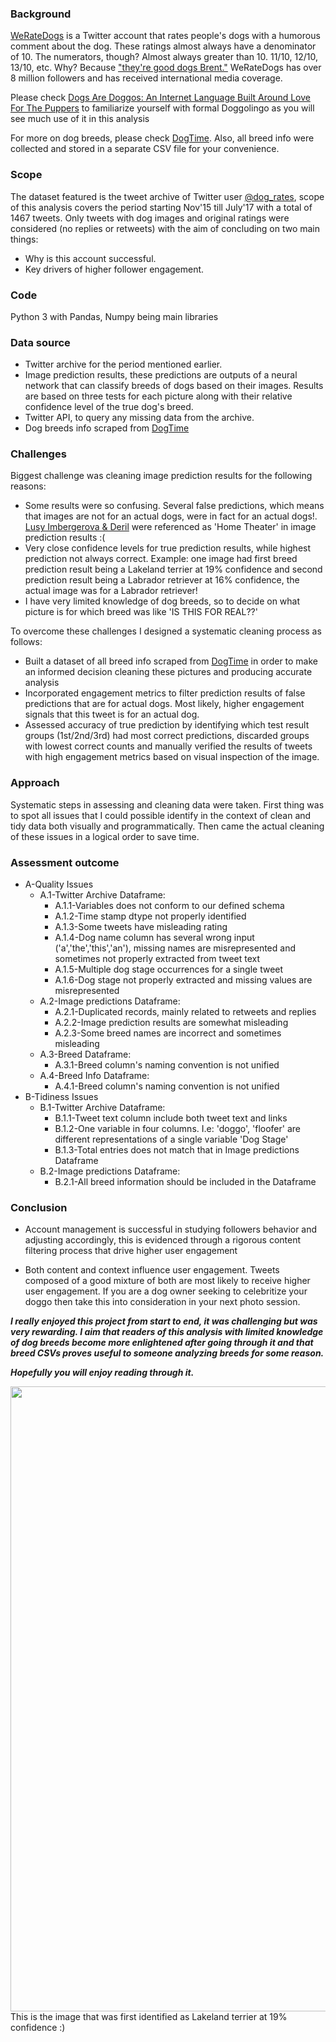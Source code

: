 ### Background

[WeRateDogs](https://en.wikipedia.org/wiki/WeRateDogs) is a Twitter account that rates people's dogs with a humorous comment about the dog. These ratings almost always have a denominator of 10. The numerators, though? Almost always greater than 10. 11/10, 12/10, 13/10, etc. Why? Because ["they're good dogs Brent."](https://www.vox.com/2018/7/23/17603566/dog-rates-good-dogs-brent-brant-got-a-puppy-meme) WeRateDogs has over 8 million followers and has received international media coverage.

Please check [Dogs Are Doggos: An Internet Language Built Around Love For The Puppers](https://www.npr.org/sections/alltechconsidered/2017/04/23/524514526/dogs-are-doggos-an-internet-language-built-around-love-for-the-puppers) to familiarize yourself with formal Doggolingo as you will see much use of it in this analysis

For more on dog breeds, please check [DogTime](https://dogtime.com/). Also, all breed info were collected and stored in a separate CSV file for your convenience.

### Scope

The dataset featured is the tweet archive of Twitter user [@dog_rates](https://twitter.com/dog_rates), scope of this analysis covers the period starting Nov'15 till July'17 with a total of 1467 tweets. Only tweets with dog images and original ratings were considered (no replies or retweets) with the aim of concluding on two main things:

- Why is this account successful.
- Key drivers of higher follower engagement. 

### Code

Python 3 with Pandas, Numpy being main libraries

### Data source

- Twitter archive for the period mentioned earlier.
- Image prediction results, these predictions are outputs of a neural network that can classify breeds of dogs based on their images. Results are based on three tests for each picture along with their relative confidence level of the true dog's breed.
- Twitter API, to query any missing data from the archive.
- Dog breeds info scraped from [DogTime](https://dogtime.com/)

### Challenges

Biggest challenge was cleaning image prediction results for the following reasons:
  - Some results were so confusing. Several false predictions, which means that images are not for an actual dogs, were in fact for an actual dogs!. [Lusy Imbergerova & Deril](https://www.youtube.com/watch?v=GL3DXJE9UJk) were referenced as 'Home Theater' in image prediction results :(
  - Very close confidence levels for true prediction results, while highest prediction not always correct. Example: one image had first breed prediction result being a Lakeland terrier at 19% confidence and second prediction result being a Labrador retriever at 16% confidence, the actual image was for a Labrador retriever!
  - I have very limited knowledge of dog breeds, so to decide on what picture is for which breed was like 'IS THIS FOR REAL??'

To overcome these challenges I designed a systematic cleaning process as follows:
  - Built a dataset of all breed info scraped from [DogTime](https://dogtime.com/) in order to make an informed decision cleaning these pictures and producing accurate analysis
  - Incorporated engagement metrics to filter prediction results of false predictions that are for actual dogs. Most likely, higher engagement signals that this tweet is for an actual dog.
  - Assessed accuracy of true prediction by identifying which test result groups (1st/2nd/3rd) had most correct predictions, discarded groups with lowest correct counts and manually verified the results of tweets with high engagement metrics based on visual inspection of the image.

### Approach

Systematic steps in assessing and cleaning data were taken. First thing was to spot all issues that I could possible identify in the context of clean and tidy data both visually and programmatically. Then came the actual cleaning of these issues in a logical order to save time.

### Assessment outcome

- A-Quality Issues
  - A.1-Twitter Archive Dataframe:
    - A.1.1-Variables does not conform to our defined schema
    - A.1.2-Time stamp dtype not properly identified
    - A.1.3-Some tweets have misleading rating
    - A.1.4-Dog name column has several wrong input ('a','the','this','an'), missing names are misrepresented and sometimes not properly extracted from tweet text
    - A.1.5-Multiple dog stage occurrences for a single tweet
    - A.1.6-Dog stage not properly extracted and missing values are misrepresented
  - A.2-Image predictions Dataframe:
    - A.2.1-Duplicated records, mainly related to retweets and replies
    - A.2.2-Image prediction results are somewhat misleading
    - A.2.3-Some breed names are incorrect and sometimes misleading
  - A.3-Breed Dataframe:
    - A.3.1-Breed column's naming convention is not unified
  - A.4-Breed Info Dataframe:
    - A.4.1-Breed column's naming convention is not unified
- B-Tidiness Issues
  - B.1-Twitter Archive Dataframe:
    - B.1.1-Tweet text column include both tweet text and links
    - B.1.2-One variable in four columns. I.e: 'doggo', 'floofer' are different representations of a single variable 'Dog Stage'
    - B.1.3-Total entries does not match that in Image predictions Dataframe
  - B.2-Image predictions Dataframe:
    - B.2.1-All breed information should be included in the Dataframe

### Conclusion

- Account management is successful in studying followers behavior and adjusting accordingly, this is evidenced through a rigorous content filtering process that drive higher user engagement

- Both content and context influence user engagement. Tweets composed of a good mixture of both are most likely to receive higher user engagement. If you are a dog owner seeking to celebritize your doggo then take this into consideration in your next photo session.

__*I really enjoyed this project from start to end, it was challenging but was very rewarding. I aim that readers of this analysis with limited knowledge of dog breeds become more enlightened after going through it and that breed CSVs proves useful to someone analyzing breeds for some reason.*__

__*Hopefully you will enjoy reading through it.*__

<img src="https://pbs.twimg.com/media/C2tugXLXgAArJO4.jpg" width="1000">
This is the image that was first identified as Lakeland terrier at 19% confidence :)
